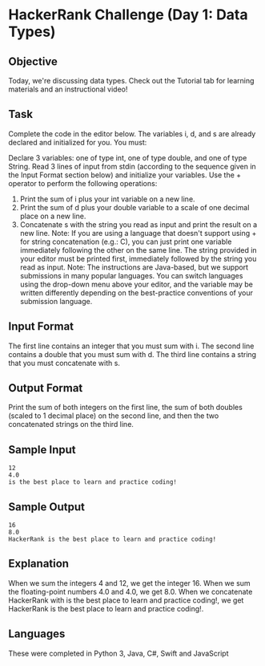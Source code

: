 # HackerRank Challenge (Day 1: Data Types)

## Objective
Today, we're discussing data types. Check out the Tutorial tab for learning materials and an instructional video!

## Task
Complete the code in the editor below. The variables i, d, and s are already declared and initialized for you. You must:

Declare 3 variables: one of type int, one of type double, and one of type String.
Read 3 lines of input from stdin (according to the sequence given in the Input Format section below) and initialize your  variables.
Use the + operator to perform the following operations:
1) Print the sum of i plus your int variable on a new line.
2) Print the sum of d plus your double variable to a scale of one decimal place on a new line.
3) Concatenate s with the string you read as input and print the result on a new line.
Note: If you are using a language that doesn't support using + for string concatenation (e.g.: C), you can just print one variable immediately following the other on the same line. The string provided in your editor must be printed first, immediately followed by the string you read as input.
Note: The instructions are Java-based, but we support submissions in many popular languages. You can switch languages using the drop-down menu above your editor, and the  variable may be written differently depending on the best-practice conventions of your submission language.

## Input Format

The first line contains an integer that you must sum with i.
The second line contains a double that you must sum with d.
The third line contains a string that you must concatenate with s.

## Output Format

Print the sum of both integers on the first line, the sum of both doubles (scaled to 1 decimal place) on the second line, and then the two concatenated strings on the third line.

## Sample Input
```
12
4.0
is the best place to learn and practice coding!
```
## Sample Output
```
16
8.0
HackerRank is the best place to learn and practice coding!
```
## Explanation

When we sum the integers 4 and 12, we get the integer 16.
When we sum the floating-point numbers 4.0 and 4.0, we get 8.0.
When we concatenate HackerRank with is the best place to learn and practice coding!, we get HackerRank is the best place to learn and practice coding!.

## Languages

These were completed in Python 3, Java, C#, Swift and JavaScript

